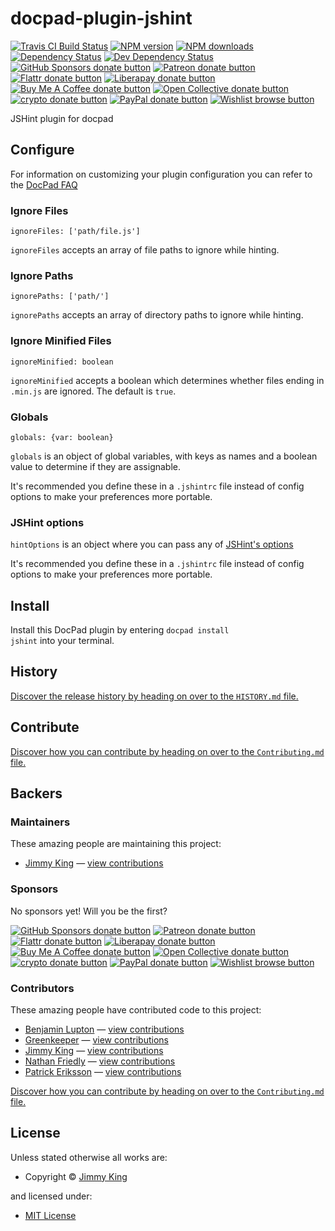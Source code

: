 <!-- TITLE/ -->

<h1>docpad-plugin-jshint</h1>

<!-- /TITLE -->


<!-- BADGES/ -->

<span class="badge-travisci"><a href="http://travis-ci.com/docpad/docpad-plugin-jshint" title="Check this project's build status on TravisCI"><img src="https://img.shields.io/travis/com/docpad/docpad-plugin-jshint/master.svg" alt="Travis CI Build Status" /></a></span>
<span class="badge-npmversion"><a href="https://npmjs.org/package/docpad-plugin-jshint" title="View this project on NPM"><img src="https://img.shields.io/npm/v/docpad-plugin-jshint.svg" alt="NPM version" /></a></span>
<span class="badge-npmdownloads"><a href="https://npmjs.org/package/docpad-plugin-jshint" title="View this project on NPM"><img src="https://img.shields.io/npm/dm/docpad-plugin-jshint.svg" alt="NPM downloads" /></a></span>
<span class="badge-daviddm"><a href="https://david-dm.org/docpad/docpad-plugin-jshint" title="View the status of this project's dependencies on DavidDM"><img src="https://img.shields.io/david/docpad/docpad-plugin-jshint.svg" alt="Dependency Status" /></a></span>
<span class="badge-daviddmdev"><a href="https://david-dm.org/docpad/docpad-plugin-jshint#info=devDependencies" title="View the status of this project's development dependencies on DavidDM"><img src="https://img.shields.io/david/dev/docpad/docpad-plugin-jshint.svg" alt="Dev Dependency Status" /></a></span>
<br class="badge-separator" />
<span class="badge-githubsponsors"><a href="https://github.com/sponsors/balupton" title="Donate to this project using GitHub Sponsors"><img src="https://img.shields.io/badge/github-donate-yellow.svg" alt="GitHub Sponsors donate button" /></a></span>
<span class="badge-patreon"><a href="https://patreon.com/bevry" title="Donate to this project using Patreon"><img src="https://img.shields.io/badge/patreon-donate-yellow.svg" alt="Patreon donate button" /></a></span>
<span class="badge-flattr"><a href="https://flattr.com/profile/balupton" title="Donate to this project using Flattr"><img src="https://img.shields.io/badge/flattr-donate-yellow.svg" alt="Flattr donate button" /></a></span>
<span class="badge-liberapay"><a href="https://liberapay.com/bevry" title="Donate to this project using Liberapay"><img src="https://img.shields.io/badge/liberapay-donate-yellow.svg" alt="Liberapay donate button" /></a></span>
<span class="badge-buymeacoffee"><a href="https://buymeacoffee.com/balupton" title="Donate to this project using Buy Me A Coffee"><img src="https://img.shields.io/badge/buy%20me%20a%20coffee-donate-yellow.svg" alt="Buy Me A Coffee donate button" /></a></span>
<span class="badge-opencollective"><a href="https://opencollective.com/bevry" title="Donate to this project using Open Collective"><img src="https://img.shields.io/badge/open%20collective-donate-yellow.svg" alt="Open Collective donate button" /></a></span>
<span class="badge-crypto"><a href="https://bevry.me/crypto" title="Donate to this project using Cryptocurrency"><img src="https://img.shields.io/badge/crypto-donate-yellow.svg" alt="crypto donate button" /></a></span>
<span class="badge-paypal"><a href="https://bevry.me/paypal" title="Donate to this project using Paypal"><img src="https://img.shields.io/badge/paypal-donate-yellow.svg" alt="PayPal donate button" /></a></span>
<span class="badge-wishlist"><a href="https://bevry.me/wishlist" title="Buy an item on our wishlist for us"><img src="https://img.shields.io/badge/wishlist-donate-yellow.svg" alt="Wishlist browse button" /></a></span>

<!-- /BADGES -->


<!-- DESCRIPTION/ -->

JSHint plugin for docpad

<!-- /DESCRIPTION -->


## Configure

For information on customizing your plugin configuration you can refer to the [DocPad FAQ](https://github.com/bevry/docpad/wiki/FAQ)

### Ignore Files

```
ignoreFiles: ['path/file.js']
```

`ignoreFiles` accepts an array of file paths to ignore while hinting.

### Ignore Paths

```
ignorePaths: ['path/']
```

`ignorePaths` accepts an array of directory paths to ignore while hinting.

### Ignore Minified Files

```
ignoreMinified: boolean
```

`ignoreMinified` accepts a boolean which determines whether files ending in `.min.js` are ignored. The default is `true`.

### Globals

```
globals: {var: boolean}
```

`globals` is an object of global variables, with keys as names and a boolean value to determine if they are assignable.

It's recommended you define these in a `.jshintrc` file instead of config options to make your preferences more portable.

### JSHint options

`hintOptions` is an object where you can pass any of [JSHint's options](http://www.jshint.com/docs/options/)

It's recommended you define these in a `.jshintrc` file instead of config options to make your preferences more portable.



<!-- INSTALL/ -->

<h2>Install</h2>

Install this DocPad plugin by entering <code>docpad install jshint</code> into your terminal.

<!-- /INSTALL -->


<!-- HISTORY/ -->

<h2>History</h2>

<a href="https://github.com/docpad/docpad-plugin-jshint/blob/master/HISTORY.md#files">Discover the release history by heading on over to the <code>HISTORY.md</code> file.</a>

<!-- /HISTORY -->


<!-- CONTRIBUTE/ -->

<h2>Contribute</h2>

<a href="https://github.com/docpad/docpad-plugin-jshint/blob/master/Contributing.md#files">Discover how you can contribute by heading on over to the <code>Contributing.md</code> file.</a>

<!-- /CONTRIBUTE -->


<!-- BACKERS/ -->

<h2>Backers</h2>

<h3>Maintainers</h3>

These amazing people are maintaining this project:

<ul><li><a href="10x.la/croixdrinker">Jimmy King</a> — <a href="https://github.com/docpad/docpad-plugin-jshint/commits?author=10xLaCroixDrinker" title="View the GitHub contributions of Jimmy King on repository docpad/docpad-plugin-jshint">view contributions</a></li></ul>

<h3>Sponsors</h3>

No sponsors yet! Will you be the first?

<span class="badge-githubsponsors"><a href="https://github.com/sponsors/balupton" title="Donate to this project using GitHub Sponsors"><img src="https://img.shields.io/badge/github-donate-yellow.svg" alt="GitHub Sponsors donate button" /></a></span>
<span class="badge-patreon"><a href="https://patreon.com/bevry" title="Donate to this project using Patreon"><img src="https://img.shields.io/badge/patreon-donate-yellow.svg" alt="Patreon donate button" /></a></span>
<span class="badge-flattr"><a href="https://flattr.com/profile/balupton" title="Donate to this project using Flattr"><img src="https://img.shields.io/badge/flattr-donate-yellow.svg" alt="Flattr donate button" /></a></span>
<span class="badge-liberapay"><a href="https://liberapay.com/bevry" title="Donate to this project using Liberapay"><img src="https://img.shields.io/badge/liberapay-donate-yellow.svg" alt="Liberapay donate button" /></a></span>
<span class="badge-buymeacoffee"><a href="https://buymeacoffee.com/balupton" title="Donate to this project using Buy Me A Coffee"><img src="https://img.shields.io/badge/buy%20me%20a%20coffee-donate-yellow.svg" alt="Buy Me A Coffee donate button" /></a></span>
<span class="badge-opencollective"><a href="https://opencollective.com/bevry" title="Donate to this project using Open Collective"><img src="https://img.shields.io/badge/open%20collective-donate-yellow.svg" alt="Open Collective donate button" /></a></span>
<span class="badge-crypto"><a href="https://bevry.me/crypto" title="Donate to this project using Cryptocurrency"><img src="https://img.shields.io/badge/crypto-donate-yellow.svg" alt="crypto donate button" /></a></span>
<span class="badge-paypal"><a href="https://bevry.me/paypal" title="Donate to this project using Paypal"><img src="https://img.shields.io/badge/paypal-donate-yellow.svg" alt="PayPal donate button" /></a></span>
<span class="badge-wishlist"><a href="https://bevry.me/wishlist" title="Buy an item on our wishlist for us"><img src="https://img.shields.io/badge/wishlist-donate-yellow.svg" alt="Wishlist browse button" /></a></span>

<h3>Contributors</h3>

These amazing people have contributed code to this project:

<ul><li><a href="https://github.com/balupton">Benjamin Lupton</a> — <a href="https://github.com/docpad/docpad-plugin-jshint/commits?author=balupton" title="View the GitHub contributions of Benjamin Lupton on repository docpad/docpad-plugin-jshint">view contributions</a></li>
<li><a href="https://github.com/greenkeeperio-bot">Greenkeeper</a> — <a href="https://github.com/docpad/docpad-plugin-jshint/commits?author=greenkeeperio-bot" title="View the GitHub contributions of Greenkeeper on repository docpad/docpad-plugin-jshint">view contributions</a></li>
<li><a href="10x.la/croixdrinker">Jimmy King</a> — <a href="https://github.com/docpad/docpad-plugin-jshint/commits?author=10xLaCroixDrinker" title="View the GitHub contributions of Jimmy King on repository docpad/docpad-plugin-jshint">view contributions</a></li>
<li><a href="https://github.com/nfriedly">Nathan Friedly</a> — <a href="https://github.com/docpad/docpad-plugin-jshint/commits?author=nfriedly" title="View the GitHub contributions of Nathan Friedly on repository docpad/docpad-plugin-jshint">view contributions</a></li>
<li><a href="https://github.com/paleite">Patrick Eriksson</a> — <a href="https://github.com/docpad/docpad-plugin-jshint/commits?author=paleite" title="View the GitHub contributions of Patrick Eriksson on repository docpad/docpad-plugin-jshint">view contributions</a></li></ul>

<a href="https://github.com/docpad/docpad-plugin-jshint/blob/master/Contributing.md#files">Discover how you can contribute by heading on over to the <code>Contributing.md</code> file.</a>

<!-- /BACKERS -->


<!-- LICENSE/ -->

<h2>License</h2>

Unless stated otherwise all works are:

<ul><li>Copyright &copy; <a href="10x.la/croixdrinker">Jimmy King</a></li></ul>

and licensed under:

<ul><li><a href="http://spdx.org/licenses/MIT.html">MIT License</a></li></ul>

<!-- /LICENSE -->
